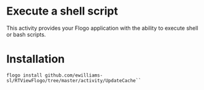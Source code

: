 # Execute a shell script
This activity provides your Flogo application with the ability to execute shell or bash scripts.

# Installation
```
flogo install github.com/ewilliams-sl/RTViewFlogo/tree/master/activity/UpdateCache``



